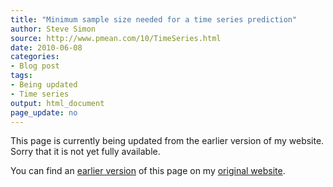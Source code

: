 ```yaml
---
title: "Minimum sample size needed for a time series prediction"
author: Steve Simon
source: http://www.pmean.com/10/TimeSeries.html
date: 2010-06-08
categories:
- Blog post
tags:
- Being updated
- Time series
output: html_document
page_update: no
---
```


This page is currently being updated from the earlier version of my website. Sorry that it is not yet fully available.

<!---More--->

You can find an [earlier version][sim1] of this page on my [original website][sim2].

[sim1]: http://www.pmean.com/10/TimeSeries.html
[sim2]: http://www.pmean.com/original_site.html
